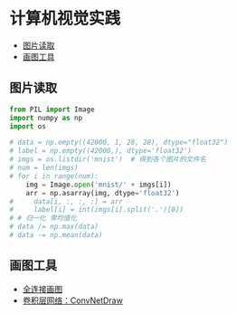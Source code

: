# 计算机视觉实践

* [图片读取](#图片读取)
* [画图工具](#画图工具)

<span id="图片读取"></span>
## 图片读取
```python
from PIL import Image
import numpy as np
import os

# data = np.empty((42000, 1, 28, 28), dtype="float32")
# label = np.empty((42000,), dtype='float32')
# imgs = os.listdir('mnist')  # 得到各个图片的文件名
# num = len(imgs)
# for i in range(num):
    img = Image.open('mnist/' + imgs[i])
    arr = np.asarray(img, dtype='float32')
#     data[i, :, :, :] = arr
#     label[i] = int(imgs[i].split('.')[0])
# # 归一化 零均值化
# data /= np.max(data)
# data -= np.mean(data)
```

## 画图工具
* [全连接画图](http://alexlenail.me/NN-SVG/index.html)
* [卷积层网络：ConvNetDraw](https://cbovar.github.io/ConvNetDraw/)
